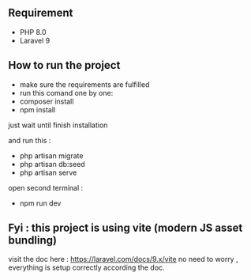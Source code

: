 ## Requirement
- PHP 8.0
- Laravel 9

## How to run the project

- make sure the requirements are fulfilled
- run this comand one by one:
- composer install
- npm install

just wait until finish installation 

and run this : 
- php artisan migrate
- php artisan db:seed
- php artisan serve

open second terminal :
- npm run dev

## Fyi : this project is using vite (modern JS asset bundling)
visit the doc here : https://laravel.com/docs/9.x/vite
no need to worry , everything is setup correctly according the doc. 
